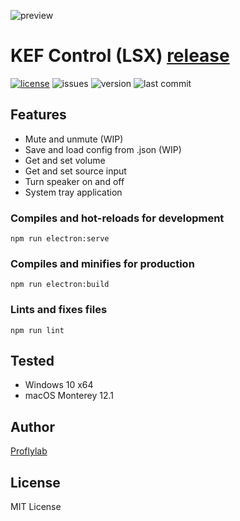![preview](https://i.imgur.com/l6gzuKR.png)
# KEF Control (LSX) [release](https://github.com/proflylab/kef-control/releases)
[![license](https://img.shields.io/github/license/proflylab/kef-control?style=for-the-badge)](https://github.com/proflylab/kef-control/blob/master/LICENSE)
![issues](https://img.shields.io/github/issues/proflylab/kef-control?style=for-the-badge)
![version](https://img.shields.io/github/package-json/v/proflylab/kef-control?style=for-the-badge)
![last commit](https://img.shields.io/github/last-commit/proflylab/kef-control?style=for-the-badge)

## Features
- Mute and unmute (WIP)
- Save and load config from .json (WIP)
- Get and set volume
- Get and set source input
- Turn speaker on and off
- System tray application

### Compiles and hot-reloads for development
```
npm run electron:serve
```

### Compiles and minifies for production
```
npm run electron:build
```

### Lints and fixes files
```
npm run lint
```

## Tested
- Windows 10 x64
- macOS Monterey 12.1

## Author
[Proflylab](https://github.com/proflylab)

## License
MIT License

